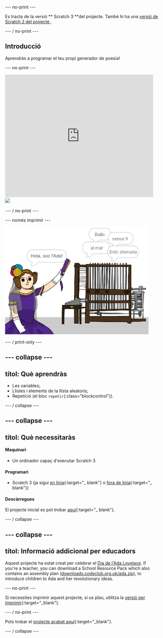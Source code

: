 \--- no-print \---

Es tracta de la versió ** Scratch 3 **del projecte. També hi ha una [ versió de Scratch 2 del projecte ](https://projects.raspberrypi.org/en/projects/poetry-generator-scratch2).

\--- / no-print \---

## Introducció

Aprendràs a programar el teu propi generador de poesia!

\--- no-print \---

<div class="scratch-preview">
  <iframe allowtransparency="true" width="485" height="402" src="https://scratch.mit.edu/projects/embed/77844926/?autostart=false" frameborder="0" scrolling="no"></iframe>
  <img src="imatges / poetry-final.png">
</div>

\--- / no-print \---

\--- només imprimir \---

![captura de pantalla del joc](images/poetry-final.png)

\--- / print-only \---

## \--- collapse \---

## títol: Què aprendràs

+ Les variables;
+ Llistes i elements de la llista aleatoris;
+ Repetició (el bloc `repetir`{:class="blockcontrol"}).

\--- / collapse \---

## \--- collapse \---

## títol: Què necessitaràs

#### Maquinari

+ Un ordinador capaç d'executar Scratch 3

#### Programari

+ Scratch 3 (ja sigui [en línia](http://rpf.io/scratchon){:target="_ blank"} o [fora de línia](http://rpf.io/scratchoff){:target="_ blank"})

#### Descàrregues

El projecte inicial es pot trobar [aquí](http://rpf.io/p/en/poetry-generator-go){:target="_ blank"}.

\--- / collapse \---

## \--- collapse \---

## títol: Informació addicional per educadors

Aquest projecte ha estat creat per celebrar el [Dia de l'Ada Lovelace](https://findingada.com). If you're a teacher, you can download a School Resource Pack which also contains an assembly plan ([downloads.codeclub.org.uk/ada.zip](http://downloads.codeclub.org.uk/ada.zip)), to introduce children to Ada and her revolutionary ideas.

\--- no-print \---

Si necessites imprimir aquest projecte, si us plau, utilitza la [versió per imprimir](https://projects.raspberrypi.org/en/projects/poetry-generator/print){:target="_blank"}.

\--- / no-print \---

Pots trobar el [projecte acabat aquí](http://rpf.io/p/en/poetry-generator-get){:target="_blank"}.

\--- / collapse \---